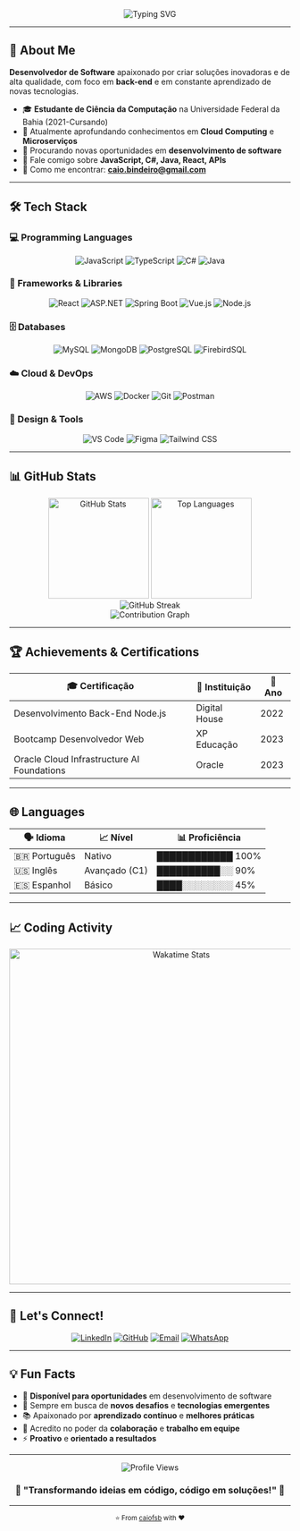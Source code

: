 <div align="center">
  <img src="https://readme-typing-svg.herokuapp.com?font=Inter&weight=700&size=35&duration=3000&pause=1000&color=3B82F6&center=true&vCenter=true&width=600&lines=Hi+%F0%9F%91%8B%2C+I'm+Caio+Felipe;Back-End+Developer;Problem+Solver" alt="Typing SVG" />
</div>

---

## 🚀 About Me

**Desenvolvedor de Software** apaixonado por criar soluções inovadoras e de alta qualidade, com foco em **back-end** e em constante aprendizado de novas tecnologias.

- 🎓 **Estudante de Ciência da Computação** na Universidade Federal da Bahia (2021-Cursando)
- 🌱 Atualmente aprofundando conhecimentos em **Cloud Computing** e **Microserviços**
- 🎯 Procurando novas oportunidades em **desenvolvimento de software**
- 💬 Fale comigo sobre **JavaScript, C#, Java, React, APIs**
- 📧 Como me encontrar: **caio.bindeiro@gmail.com**

---

## 🛠️ Tech Stack

### 💻 Programming Languages
<div align="center">
  <img src="https://img.shields.io/badge/JavaScript-F7DF1E?style=for-the-badge&logo=javascript&logoColor=black" alt="JavaScript" />
  <img src="https://img.shields.io/badge/TypeScript-007ACC?style=for-the-badge&logo=typescript&logoColor=white" alt="TypeScript" />
  <img src="https://img.shields.io/badge/C%23-239120?style=for-the-badge&logo=c-sharp&logoColor=white" alt="C#" />
  <img src="https://img.shields.io/badge/Java-ED8B00?style=for-the-badge&logo=openjdk&logoColor=white" alt="Java" />
</div>

### 🚀 Frameworks & Libraries
<div align="center">
  <img src="https://img.shields.io/badge/React-20232A?style=for-the-badge&logo=react&logoColor=61DAFB" alt="React" />
  <img src="https://img.shields.io/badge/.NET-5C2D91?style=for-the-badge&logo=.net&logoColor=white" alt="ASP.NET" />
  <img src="https://img.shields.io/badge/Spring-6DB33F?style=for-the-badge&logo=spring&logoColor=white" alt="Spring Boot" />
  <img src="https://img.shields.io/badge/Vue.js-35495E?style=for-the-badge&logo=vue.js&logoColor=4FC08D" alt="Vue.js" />
  <img src="https://img.shields.io/badge/Node.js-43853D?style=for-the-badge&logo=node.js&logoColor=white" alt="Node.js" />
</div>

### 🗄️ Databases
<div align="center">
  <img src="https://img.shields.io/badge/MySQL-00000F?style=for-the-badge&logo=mysql&logoColor=white" alt="MySQL" />
  <img src="https://img.shields.io/badge/MongoDB-4EA94B?style=for-the-badge&logo=mongodb&logoColor=white" alt="MongoDB" />
  <img src="https://img.shields.io/badge/PostgreSQL-316192?style=for-the-badge&logo=postgresql&logoColor=white" alt="PostgreSQL" />
  <img src="https://img.shields.io/badge/Firebird-FF6600?style=for-the-badge&logo=firebird&logoColor=white" alt="FirebirdSQL" />
</div>

### ☁️ Cloud & DevOps
<div align="center">
  <img src="https://img.shields.io/badge/Amazon_AWS-232F3E?style=for-the-badge&logo=amazon-aws&logoColor=white" alt="AWS" />
  <img src="https://img.shields.io/badge/Docker-2496ED?style=for-the-badge&logo=docker&logoColor=white" alt="Docker" />
  <img src="https://img.shields.io/badge/Git-F05032?style=for-the-badge&logo=git&logoColor=white" alt="Git" />
  <img src="https://img.shields.io/badge/Postman-FF6C37?style=for-the-badge&logo=postman&logoColor=white" alt="Postman" />
</div>

### 🎨 Design & Tools
<div align="center">
  <img src="https://img.shields.io/badge/Visual_Studio_Code-0078D4?style=for-the-badge&logo=visual%20studio%20code&logoColor=white" alt="VS Code" />
  <img src="https://img.shields.io/badge/Figma-F24E1E?style=for-the-badge&logo=figma&logoColor=white" alt="Figma" />
  <img src="https://img.shields.io/badge/Tailwind_CSS-38B2AC?style=for-the-badge&logo=tailwind-css&logoColor=white" alt="Tailwind CSS" />
</div>

---

## 📊 GitHub Stats

<div align="center">
  <img src="https://github-readme-stats.vercel.app/api?username=caiofsb&show_icons=true&theme=tokyonight&hide_border=true&count_private=true" alt="GitHub Stats" height="180" />
  <img src="https://github-readme-stats.vercel.app/api/top-langs/?username=caiofsb&layout=compact&theme=tokyonight&hide_border=true&langs_count=8" alt="Top Languages" height="180" />
</div>

<div align="center">
  <img src="https://github-readme-streak-stats.herokuapp.com/?user=caiofsb&theme=tokyonight&hide_border=true" alt="GitHub Streak" />
</div>

<div align="center">
  <img src="https://github-readme-activity-graph.vercel.app/graph?username=caiofsb&theme=tokyo-night&hide_border=true&area=true" alt="Contribution Graph" />
</div>

---

## 🏆 Achievements & Certifications

<div align="center">
  
| 🎓 **Certificação** | 🏢 **Instituição** | 📅 **Ano** |
|---------------------|-------------------|------------|
| Desenvolvimento Back-End Node.js | Digital House | 2022 |
| Bootcamp Desenvolvedor Web | XP Educação | 2023 |
| Oracle Cloud Infrastructure AI Foundations | Oracle | 2023 |

</div>

---

## 🌐 Languages

<div align="center">
  
| 🗣️ **Idioma** | 📈 **Nível** | 📊 **Proficiência** |
|---------------|-------------|-------------------|
| 🇧🇷 Português | Nativo | ████████████ 100% |
| 🇺🇸 Inglês | Avançado (C1) | ██████████░░ 90% |
| 🇪🇸 Espanhol | Básico | ████░░░░░░░░ 45% |

</div>

---

## 📈 Coding Activity

<div align="center">
  <img src="https://wakatime.com/share/@caiofsb/8b2e3e5c-9c4f-4d1a-9b8a-2d3c4e5f6a7b.svg" alt="Wakatime Stats" width="600" />
</div>

---

## 🤝 Let's Connect!

<div align="center">
  
[![LinkedIn](https://img.shields.io/badge/LinkedIn-0077B5?style=for-the-badge&logo=linkedin&logoColor=white)](https://linkedin.com/in/caiofsb)
[![GitHub](https://img.shields.io/badge/GitHub-100000?style=for-the-badge&logo=github&logoColor=white)](https://github.com/caiofsb)
[![Email](https://img.shields.io/badge/Email-D14836?style=for-the-badge&logo=gmail&logoColor=white)](mailto:caio.bindeiro@email.com)
[![WhatsApp](https://img.shields.io/badge/WhatsApp-25D366?style=for-the-badge&logo=whatsapp&logoColor=white)](https://wa.me/5571993776531)

</div>

---

## 💡 Fun Facts

- 🎯 **Disponível para oportunidades** em desenvolvimento de software
- 🚀 Sempre em busca de **novos desafios** e **tecnologias emergentes**
- 📚 Apaixonado por **aprendizado contínuo** e **melhores práticas**
- 🤝 Acredito no poder da **colaboração** e **trabalho em equipe**
- ⚡ **Proativo** e **orientado a resultados**

---

<div align="center">
  <img src="https://komarev.com/ghpvc/?username=caiofsb&label=Profile%20Views&color=3b82f6&style=for-the-badge" alt="Profile Views" />
</div>

<div align="center">
  <h3>💫 "Transformando ideias em código, código em soluções!" 💫</h3>
</div>

---

<div align="center">
  <sub>⭐ From <a href="https://github.com/caiofsb">caiofsb</a> with ❤️</sub>
</div>
